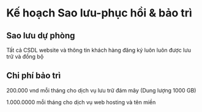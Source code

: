 # Kế hoạch Sao lưu-phục hồi & bảo trì

## Sao lưu dự phòng

Tất cả CSDL website và thông tin khách hàng đăng ký luôn luôn được lưu trữ và đồng bộ

## Chi phí bảo trì

200.000 vnd mỗi tháng cho dịch vụ lưu trữ đám mây (Dung lượng 1000 GB)

1.000.0000 mỗi tháng cho dịch vụ web hosting và tên miền


